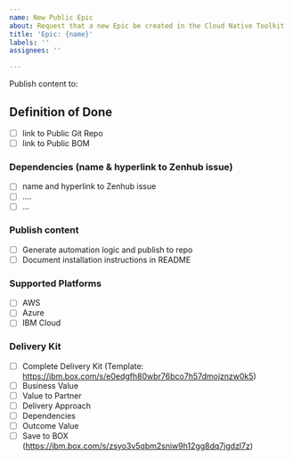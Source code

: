 ```yaml
---
name: New Public Epic
about: Request that a new Epic be created in the Cloud Native Toolkit
title: 'Epic: {name}'
labels: ''
assignees: ''

---
```


Publish content to: 

## Definition of Done

- [ ] link to Public Git Repo 
- [ ] link to Public BOM

### Dependencies (name & hyperlink to Zenhub issue)

- [ ] name and hyperlink to Zenhub issue
- [ ] ....
- [ ] ...

### Publish content

- [ ] Generate automation logic and publish to repo 
- [ ] Document installation instructions in README 

### Supported Platforms

- [ ] AWS
- [ ] Azure
- [ ] IBM Cloud

### Delivery Kit

- [ ] Complete Delivery Kit (Template: https://ibm.box.com/s/e0edgfh80wbr76bco7h57dmojznzw0k5) 
- [ ] Business Value
- [ ] Value to Partner
- [ ] Delivery Approach
- [ ] Dependencies 
- [ ] Outcome Value
- [ ] Save to BOX (https://ibm.box.com/s/zsyo3v5qbm2sniw9h12gg8dq7jgdzl7z)
